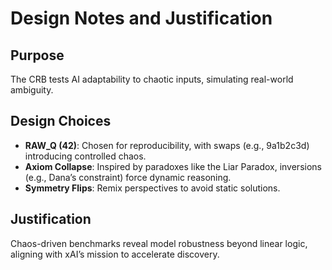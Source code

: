 # Design Notes and Justification

## Purpose
The CRB tests AI adaptability to chaotic inputs, simulating real-world ambiguity.

## Design Choices
- **RAW_Q (42)**: Chosen for reproducibility, with swaps (e.g., 9a1b2c3d) introducing controlled chaos.
- **Axiom Collapse**: Inspired by paradoxes like the Liar Paradox, inversions (e.g., Dana’s constraint) force dynamic reasoning.
- **Symmetry Flips**: Remix perspectives to avoid static solutions.

## Justification
Chaos-driven benchmarks reveal model robustness beyond linear logic, aligning with xAI’s mission to accelerate discovery.